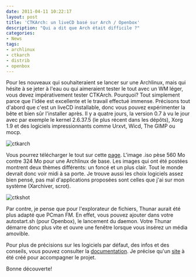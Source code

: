 ```yaml
---
date: 2011-04-11 10:22:17
layout: post
title: 'CTKArch: un liveCD basé sur Arch / Openbox'
description: "Qui a dit que Arch était difficile ?"
categories:
- News
tags:
- archlinux
- ctkarch
- distrib
- openbox
---
```


Pour les nouveaux qui souhaiteraient se lancer sur une Archlinux, mais qui hésite à se jeter à l'eau ou qui aimeraient tester le tout avec un WM léger, vous devez impérativement tester CTKArch. Pourquoi? Tout simplement parce que l'idée est excellente et le travail effectué immense. Précisons tout d'abord que c'est un liveCD installable, donc vous pouvez expérimenter la bête et bien sûr l'installer après.
Il y a quatre jours, la version 0.7 à vu le jour avec par exemple le kernel 2.6.37.5 (le plus récent dans les dépôts), Xorg 1.9 et des logiciels impressionnants comme Urxvt, Wicd, The GIMP ou mocp.

<!-- more -->

<img class="imgcenter" alt="ctkarch" src="http://linuxien.legtux.org/uploads/images/2011/04/ctkarch.png">

Vous pourrez télécharger le tout sur cette [page](http://ctkarch.org/download/0.7/?isos&fr#iso). L'image .iso pèse 560 Mo contre 324 Mo pour une Archlinux de base. Les images qui ont été postées montrent deux thèmes différents: un foncé et un plus clair. Tout le monde devrait donc voir midi à sa porte. Je trouve aussi les choix logiciels assez bien pensé, pas mal d'applications proposées sont celles que j'ai sur mon système (Xarchiver, scrot).

<img class="imgcenter" alt="ctkshot" src="http://linuxien.legtux.org/uploads/images/2011/04/ctkshot.jpg">

Par contre, je pense que pour l'explorateur de fichiers, Thunar aurait été plus adapté que PCman FM. En effet, vous pouvez ajouter dans votre autostart.sh (pour Openbox), le lancement du daemon. Votre Thunar démarre donc plus vite et ouvre une fenêtre lorsque vous insérez un média amovible.

Pour plus de précisions sur les logiciels par défaut, des infos et des conseils, vous pouvez consulter la [documentation](http://ctkarch.org/documentation/0.7/?fr). Je précise qu'un [site](http://ctkarch.org/?fr) à été créé pour accompagner le projet.

Bonne découverte!
